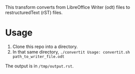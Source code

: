 This transform converts from LibreOffice Writer (odt) files to restructuredText (rST) files.

# Usage

1. Clone this repo into a directory.
1. In that same directory, 
`./convertit Usage: convertit.sh path_to_writer_file.odt`

The output is in `/tmp/output.rst`.
